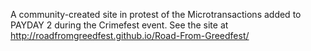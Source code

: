 A community-created site in protest of the Microtransactions added to PAYDAY 2 during the Crimefest event. See the site at http://roadfromgreedfest.github.io/Road-From-Greedfest/